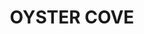 ---
lastmod: '2025-04-06T06:05:20+00:00'
latitude: -32.769906
layout: suburb
longitude: 151.851897
postcode: '2318'
state: NSW
title: OYSTER COVE
url: /nsw/oyster-cove/
---